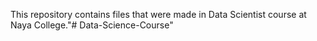 This repository contains files that were made in Data Scientist course at Naya College."# Data-Science-Course" 
